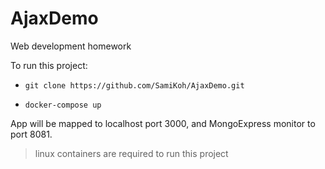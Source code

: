 # AjaxDemo
Web development homework

To run this project:

- `git clone https://github.com/SamiKoh/AjaxDemo.git`

- `docker-compose up`


App will be mapped to localhost port 3000, and MongoExpress monitor to port 8081. 

> linux containers are required to run this project